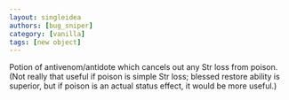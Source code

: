 ```yaml
---
layout: singleidea
authors: [bug_sniper]
category: [vanilla]
tags: [new object]
---
```

Potion of antivenom/antidote which cancels out any Str loss from poison. (Not really that useful if poison is simple Str loss; blessed restore ability is superior, but if poison is an actual status effect, it would be more useful.)
